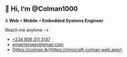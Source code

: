## 👋 Hi, I’m @Colman1000

A **Web ∘ Mobile ∘ Embedded Systems Engineer**

Reach me anytime :->

* [+234 806 311 3147](tel:+2348063113147)
* engerterseer@gmail.com
* [https://colman.tk](https://innocraft-colman.web.app/)
